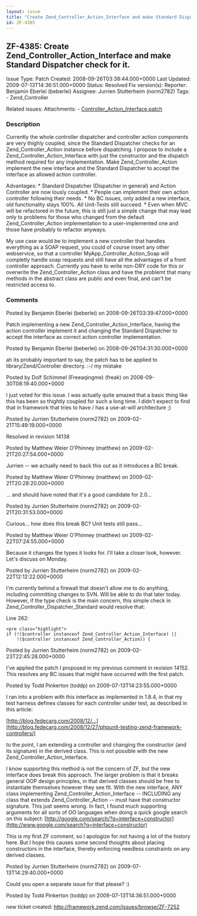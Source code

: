 ```yaml
---
layout: issue
title: "Create Zend_Controller_Action_Interface and make Standard Dispatcher check for it."
id: ZF-4385
---
```


ZF-4385: Create Zend\_Controller\_Action\_Interface and make Standard Dispatcher check for it.
----------------------------------------------------------------------------------------------

 Issue Type: Patch Created: 2008-09-26T03:38:44.000+0000 Last Updated: 2009-07-13T14:36:51.000+0000 Status: Resolved Fix version(s): 
 Reporter:  Benjamin Eberlei (beberlei)  Assignee:  Jurrien Stutterheim (norm2782)  Tags: - Zend\_Controller
 
 Related issues: 
 Attachments: - [Controller\_Action\_Interface.patch](/issues/secure/attachment/11554/Controller_Action_Interface.patch)
 
### Description

Currently the whole controller dispatcher and controller action components are very thighly coupled, since the Standard Dispatcher checks for an Zend\_Controller\_Action instance before dispatching. I propose to include a Zend\_Controller\_Action\_Interface with just the constructor and the dispatch method required for any implementation. Make Zend\_Controller\_Action implement the new interface and the Standard Dispatcher to accept the interface as allowed action controller.

Advantages: \* Standard Dispatcher (Dispatcher in general) and Action Controller are now lously coupled. \* People can implement their own action controller following their needs. \* No BC issues, only added a new interface, old functionality stays 100%. All Unit-Tests still succeed. \* Even when MVC will be refactored in the future, this is still just a simple change that may lead only to problems for those who changed from the default Zend\_Controller\_Action implementation to a user-implemented one and those have probably to refactor anyways.

My use case would be to implement a new controller that handles everything as a SOAP request, you could of course insert any other webservice, so that a controller MyApp\_Controller\_Action\_Soap will completly handle soap requests and still have all the advantages of a front controller approach. Currently you have to write non-DRY code for this or overwrite the Zend\_Controller\_Action class and have the problemt that many methods in the abstract class are public and even final, and can't be restricted access to.

 

 

### Comments

Posted by Benjamin Eberlei (beberlei) on 2008-09-26T03:39:47.000+0000

Patch implementing a new Zend\_Controller\_Action\_Interface, having the action controller implement it and changing the Standard Dispatcher to accept the interface as correct action controller implementation.

 

 

Posted by Benjamin Eberlei (beberlei) on 2008-09-26T04:31:30.000+0000

ah its probably important to say, the patch has to be applied to library/Zend/Controller directory. :-/ my mistake

 

 

Posted by Dolf Schimmel (Freeaqingme) (freak) on 2008-09-30T08:19:40.000+0000

I just voted for this issue. I was actually quite amazed that a basic thing like this has been so thightly coupled for such a long time. I didn't expect to find that in framework that tries to have / has a use-at-will architecture ;)

 

 

Posted by Jurrien Stutterheim (norm2782) on 2009-02-21T15:49:19.000+0000

Resolved in revision 14138

 

 

Posted by Matthew Weier O'Phinney (matthew) on 2009-02-21T20:27:54.000+0000

Jurrien -- we actually need to back this out as it introduces a BC break.

 

 

Posted by Matthew Weier O'Phinney (matthew) on 2009-02-21T20:28:20.000+0000

... and should have noted that it's a good candidate for 2.0...

 

 

Posted by Jurrien Stutterheim (norm2782) on 2009-02-21T20:31:53.000+0000

Curious... how does this break BC? Unit tests still pass...

 

 

Posted by Matthew Weier O'Phinney (matthew) on 2009-02-22T07:24:55.000+0000

Because it changes the types it looks for. I'll take a closer look, however. Let's discuss on Monday.

 

 

Posted by Jurrien Stutterheim (norm2782) on 2009-02-22T12:12:22.000+0000

I'm currently behind a firewall that doesn't allow me to do anything, including committing changes to SVN. Will be able to do that later today. However, if the type check is the main concern, this simple check in Zend\_Controller\_Dispatcher\_Standard would resolve that:

Line 262:

 
    <pre class="highlight">
    if (!($controller instanceof Zend_Controller_Action_Interface) ||
        !($controller instanceof Zend_Controller_Action)) {


 

 

Posted by Jurrien Stutterheim (norm2782) on 2009-02-23T22:45:28.000+0000

I've applied the patch I proposed in my previous comment in revision 14152. This resolves any BC issues that might have occurred with the first patch.

 

 

Posted by Todd Pinkerton (toddp) on 2009-07-13T14:23:55.000+0000

I ran into a problem with this interface as implemented in 1.8.4, in that my test harness defines classes for each controller under test, as described in this article:

[http://blog.fedecarg.com/2008/12/…](http://blog.fedecarg.com/2008/12/27/phpunit-testing-zend-framework-controllers/)

to the point, I am extending a controller and changing the constructor (and its signature) in the derived class. This is not possible with the new Zend\_Controller\_Action\_Interface.

I know supporting this method is not the concern of ZF, but the new interface does break this approach. The larger problem is that it breaks general OOP design principles, in that derived classes should be free to instantiate themselves however they see fit. WIth the new interface, ANY class implementing Zend\_Controller\_Action\_Interface -- INCLUDING any class that extends Zend\_Controller\_Action -- must have that constructor signature. This just seems wrong. In fact, I found much supporting arguments for all sorts of OO languages when doing a quick google search on this subject: [http://google.com/search/?q=interface+constructor](http://www.google.com/search?q=interface+constructor)

This is my first ZF comment, so I apologize for not having a lot of the history here. But I hope this causes some second thoughts about placing constructors in the interface, thereby enforcing needless constraints on any derived classes.

 

 

Posted by Jurrien Stutterheim (norm2782) on 2009-07-13T14:29:40.000+0000

Could you open a separate issue for that please? :)

 

 

Posted by Todd Pinkerton (toddp) on 2009-07-13T14:36:51.000+0000

new ticket created: <http://framework.zend.com/issues/browse/ZF-7252>

 

 